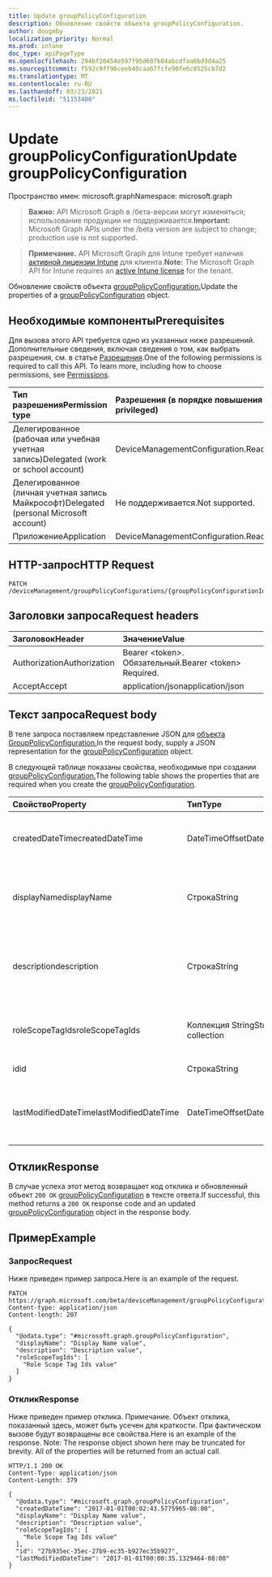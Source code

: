 ```yaml
---
title: Update groupPolicyConfiguration
description: Обновление свойств объекта groupPolicyConfiguration.
author: dougeby
localization_priority: Normal
ms.prod: intune
doc_type: apiPageType
ms.openlocfilehash: 294bf20454e597f95d607b04abcdfaa6bd3d4a25
ms.sourcegitcommit: f592c9ff96ceeb40caa67fcfe90fe6c8525cb7d2
ms.translationtype: MT
ms.contentlocale: ru-RU
ms.lasthandoff: 03/23/2021
ms.locfileid: "51153400"
---
```

# <a name="update-grouppolicyconfiguration"></a><span data-ttu-id="e3f3c-103">Update groupPolicyConfiguration</span><span class="sxs-lookup"><span data-stu-id="e3f3c-103">Update groupPolicyConfiguration</span></span>

<span data-ttu-id="e3f3c-104">Пространство имен: microsoft.graph</span><span class="sxs-lookup"><span data-stu-id="e3f3c-104">Namespace: microsoft.graph</span></span>

> <span data-ttu-id="e3f3c-105">**Важно:** API Microsoft Graph в /бета-версии могут изменяться; использование продукции не поддерживается.</span><span class="sxs-lookup"><span data-stu-id="e3f3c-105">**Important:** Microsoft Graph APIs under the /beta version are subject to change; production use is not supported.</span></span>

> <span data-ttu-id="e3f3c-106">**Примечание.** API Microsoft Graph для Intune требует наличия [активной лицензии Intune](https://go.microsoft.com/fwlink/?linkid=839381) для клиента.</span><span class="sxs-lookup"><span data-stu-id="e3f3c-106">**Note:** The Microsoft Graph API for Intune requires an [active Intune license](https://go.microsoft.com/fwlink/?linkid=839381) for the tenant.</span></span>

<span data-ttu-id="e3f3c-107">Обновление свойств объекта [groupPolicyConfiguration.](../resources/intune-grouppolicy-grouppolicyconfiguration.md)</span><span class="sxs-lookup"><span data-stu-id="e3f3c-107">Update the properties of a [groupPolicyConfiguration](../resources/intune-grouppolicy-grouppolicyconfiguration.md) object.</span></span>

## <a name="prerequisites"></a><span data-ttu-id="e3f3c-108">Необходимые компоненты</span><span class="sxs-lookup"><span data-stu-id="e3f3c-108">Prerequisites</span></span>
<span data-ttu-id="e3f3c-p101">Для вызова этого API требуется одно из указанных ниже разрешений. Дополнительные сведения, включая сведения о том, как выбрать разрешения, см. в статье [Разрешения](/graph/permissions-reference).</span><span class="sxs-lookup"><span data-stu-id="e3f3c-p101">One of the following permissions is required to call this API. To learn more, including how to choose permissions, see [Permissions](/graph/permissions-reference).</span></span>

|<span data-ttu-id="e3f3c-111">Тип разрешения</span><span class="sxs-lookup"><span data-stu-id="e3f3c-111">Permission type</span></span>|<span data-ttu-id="e3f3c-112">Разрешения (в порядке повышения привилегий)</span><span class="sxs-lookup"><span data-stu-id="e3f3c-112">Permissions (from least to most privileged)</span></span>|
|:---|:---|
|<span data-ttu-id="e3f3c-113">Делегированное (рабочая или учебная учетная запись)</span><span class="sxs-lookup"><span data-stu-id="e3f3c-113">Delegated (work or school account)</span></span>|<span data-ttu-id="e3f3c-114">DeviceManagementConfiguration.ReadWrite.All</span><span class="sxs-lookup"><span data-stu-id="e3f3c-114">DeviceManagementConfiguration.ReadWrite.All</span></span>|
|<span data-ttu-id="e3f3c-115">Делегированное (личная учетная запись Майкрософт)</span><span class="sxs-lookup"><span data-stu-id="e3f3c-115">Delegated (personal Microsoft account)</span></span>|<span data-ttu-id="e3f3c-116">Не поддерживается.</span><span class="sxs-lookup"><span data-stu-id="e3f3c-116">Not supported.</span></span>|
|<span data-ttu-id="e3f3c-117">Приложение</span><span class="sxs-lookup"><span data-stu-id="e3f3c-117">Application</span></span>|<span data-ttu-id="e3f3c-118">DeviceManagementConfiguration.ReadWrite.All</span><span class="sxs-lookup"><span data-stu-id="e3f3c-118">DeviceManagementConfiguration.ReadWrite.All</span></span>|

## <a name="http-request"></a><span data-ttu-id="e3f3c-119">HTTP-запрос</span><span class="sxs-lookup"><span data-stu-id="e3f3c-119">HTTP Request</span></span>
<!-- {
  "blockType": "ignored"
}
-->
``` http
PATCH /deviceManagement/groupPolicyConfigurations/{groupPolicyConfigurationId}
```

## <a name="request-headers"></a><span data-ttu-id="e3f3c-120">Заголовки запроса</span><span class="sxs-lookup"><span data-stu-id="e3f3c-120">Request headers</span></span>
|<span data-ttu-id="e3f3c-121">Заголовок</span><span class="sxs-lookup"><span data-stu-id="e3f3c-121">Header</span></span>|<span data-ttu-id="e3f3c-122">Значение</span><span class="sxs-lookup"><span data-stu-id="e3f3c-122">Value</span></span>|
|:---|:---|
|<span data-ttu-id="e3f3c-123">Authorization</span><span class="sxs-lookup"><span data-stu-id="e3f3c-123">Authorization</span></span>|<span data-ttu-id="e3f3c-124">Bearer &lt;token&gt;. Обязательный.</span><span class="sxs-lookup"><span data-stu-id="e3f3c-124">Bearer &lt;token&gt; Required.</span></span>|
|<span data-ttu-id="e3f3c-125">Accept</span><span class="sxs-lookup"><span data-stu-id="e3f3c-125">Accept</span></span>|<span data-ttu-id="e3f3c-126">application/json</span><span class="sxs-lookup"><span data-stu-id="e3f3c-126">application/json</span></span>|

## <a name="request-body"></a><span data-ttu-id="e3f3c-127">Текст запроса</span><span class="sxs-lookup"><span data-stu-id="e3f3c-127">Request body</span></span>
<span data-ttu-id="e3f3c-128">В теле запроса поставляем представление JSON для [объекта GroupPolicyConfiguration.](../resources/intune-grouppolicy-grouppolicyconfiguration.md)</span><span class="sxs-lookup"><span data-stu-id="e3f3c-128">In the request body, supply a JSON representation for the [groupPolicyConfiguration](../resources/intune-grouppolicy-grouppolicyconfiguration.md) object.</span></span>

<span data-ttu-id="e3f3c-129">В следующей таблице показаны свойства, необходимые при создании [groupPolicyConfiguration.](../resources/intune-grouppolicy-grouppolicyconfiguration.md)</span><span class="sxs-lookup"><span data-stu-id="e3f3c-129">The following table shows the properties that are required when you create the [groupPolicyConfiguration](../resources/intune-grouppolicy-grouppolicyconfiguration.md).</span></span>

|<span data-ttu-id="e3f3c-130">Свойство</span><span class="sxs-lookup"><span data-stu-id="e3f3c-130">Property</span></span>|<span data-ttu-id="e3f3c-131">Тип</span><span class="sxs-lookup"><span data-stu-id="e3f3c-131">Type</span></span>|<span data-ttu-id="e3f3c-132">Описание</span><span class="sxs-lookup"><span data-stu-id="e3f3c-132">Description</span></span>|
|:---|:---|:---|
|<span data-ttu-id="e3f3c-133">createdDateTime</span><span class="sxs-lookup"><span data-stu-id="e3f3c-133">createdDateTime</span></span>|<span data-ttu-id="e3f3c-134">DateTimeOffset</span><span class="sxs-lookup"><span data-stu-id="e3f3c-134">DateTimeOffset</span></span>|<span data-ttu-id="e3f3c-135">Дата и время создания объекта.</span><span class="sxs-lookup"><span data-stu-id="e3f3c-135">The date and time the object was created.</span></span>|
|<span data-ttu-id="e3f3c-136">displayName</span><span class="sxs-lookup"><span data-stu-id="e3f3c-136">displayName</span></span>|<span data-ttu-id="e3f3c-137">Строка</span><span class="sxs-lookup"><span data-stu-id="e3f3c-137">String</span></span>|<span data-ttu-id="e3f3c-138">Пользователь предоставил имя объекта ресурса.</span><span class="sxs-lookup"><span data-stu-id="e3f3c-138">User provided name for the resource object.</span></span>|
|<span data-ttu-id="e3f3c-139">description</span><span class="sxs-lookup"><span data-stu-id="e3f3c-139">description</span></span>|<span data-ttu-id="e3f3c-140">Строка</span><span class="sxs-lookup"><span data-stu-id="e3f3c-140">String</span></span>|<span data-ttu-id="e3f3c-141">Пользователь предоставил описание объекта ресурса.</span><span class="sxs-lookup"><span data-stu-id="e3f3c-141">User provided description for the resource object.</span></span>|
|<span data-ttu-id="e3f3c-142">roleScopeTagIds</span><span class="sxs-lookup"><span data-stu-id="e3f3c-142">roleScopeTagIds</span></span>|<span data-ttu-id="e3f3c-143">Коллекция String</span><span class="sxs-lookup"><span data-stu-id="e3f3c-143">String collection</span></span>|<span data-ttu-id="e3f3c-144">Список тегов области для конфигурации.</span><span class="sxs-lookup"><span data-stu-id="e3f3c-144">The list of scope tags for the configuration.</span></span>|
|<span data-ttu-id="e3f3c-145">id</span><span class="sxs-lookup"><span data-stu-id="e3f3c-145">id</span></span>|<span data-ttu-id="e3f3c-146">Строка</span><span class="sxs-lookup"><span data-stu-id="e3f3c-146">String</span></span>|<span data-ttu-id="e3f3c-147">Ключ объекта.</span><span class="sxs-lookup"><span data-stu-id="e3f3c-147">Key of the entity.</span></span>|
|<span data-ttu-id="e3f3c-148">lastModifiedDateTime</span><span class="sxs-lookup"><span data-stu-id="e3f3c-148">lastModifiedDateTime</span></span>|<span data-ttu-id="e3f3c-149">DateTimeOffset</span><span class="sxs-lookup"><span data-stu-id="e3f3c-149">DateTimeOffset</span></span>|<span data-ttu-id="e3f3c-150">Дата и время последнего изменения объекта.</span><span class="sxs-lookup"><span data-stu-id="e3f3c-150">The date and time the entity was last modified.</span></span>|



## <a name="response"></a><span data-ttu-id="e3f3c-151">Отклик</span><span class="sxs-lookup"><span data-stu-id="e3f3c-151">Response</span></span>
<span data-ttu-id="e3f3c-152">В случае успеха этот метод возвращает код отклика и обновленный объект `200 OK` [groupPolicyConfiguration](../resources/intune-grouppolicy-grouppolicyconfiguration.md) в тексте ответа.</span><span class="sxs-lookup"><span data-stu-id="e3f3c-152">If successful, this method returns a `200 OK` response code and an updated [groupPolicyConfiguration](../resources/intune-grouppolicy-grouppolicyconfiguration.md) object in the response body.</span></span>

## <a name="example"></a><span data-ttu-id="e3f3c-153">Пример</span><span class="sxs-lookup"><span data-stu-id="e3f3c-153">Example</span></span>

### <a name="request"></a><span data-ttu-id="e3f3c-154">Запрос</span><span class="sxs-lookup"><span data-stu-id="e3f3c-154">Request</span></span>
<span data-ttu-id="e3f3c-155">Ниже приведен пример запроса.</span><span class="sxs-lookup"><span data-stu-id="e3f3c-155">Here is an example of the request.</span></span>
``` http
PATCH https://graph.microsoft.com/beta/deviceManagement/groupPolicyConfigurations/{groupPolicyConfigurationId}
Content-type: application/json
Content-length: 207

{
  "@odata.type": "#microsoft.graph.groupPolicyConfiguration",
  "displayName": "Display Name value",
  "description": "Description value",
  "roleScopeTagIds": [
    "Role Scope Tag Ids value"
  ]
}
```

### <a name="response"></a><span data-ttu-id="e3f3c-156">Отклик</span><span class="sxs-lookup"><span data-stu-id="e3f3c-156">Response</span></span>
<span data-ttu-id="e3f3c-p102">Ниже приведен пример отклика. Примечание. Объект отклика, показанный здесь, может быть усечен для краткости. При фактическом вызове будут возвращены все свойства.</span><span class="sxs-lookup"><span data-stu-id="e3f3c-p102">Here is an example of the response. Note: The response object shown here may be truncated for brevity. All of the properties will be returned from an actual call.</span></span>
``` http
HTTP/1.1 200 OK
Content-Type: application/json
Content-Length: 379

{
  "@odata.type": "#microsoft.graph.groupPolicyConfiguration",
  "createdDateTime": "2017-01-01T00:02:43.5775965-08:00",
  "displayName": "Display Name value",
  "description": "Description value",
  "roleScopeTagIds": [
    "Role Scope Tag Ids value"
  ],
  "id": "27b935ec-35ec-27b9-ec35-b927ec35b927",
  "lastModifiedDateTime": "2017-01-01T00:00:35.1329464-08:00"
}
```




